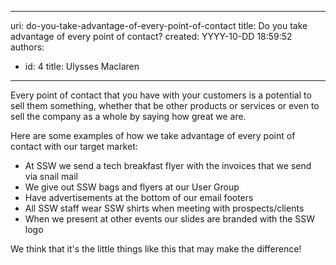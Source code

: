 

---
uri: do-you-take-advantage-of-every-point-of-contact
title: Do you take advantage of every point of contact?
created: YYYY-10-DD 18:59:52
authors:
  - id: 4
    title: Ulysses Maclaren
---




<span class='intro'> <p>Every point of contact that you have with your customers is a potential to sell them something, whether that be other products or services or even to sell the company as a whole by saying how great we are.</p> </span>

<p>​Here are some examples of how we take advantage of every point of contact with our target market&#58;</p><ul><li style="padding-bottom&#58;0px;font-size&#58;1em;">At SSW we send a tech breakfast flyer with the invoices that we send via snail mail</li><li style="padding-bottom&#58;0px;font-size&#58;1em;">We give out SSW bags and flyers at our User Group</li><li style="padding-bottom&#58;0px;font-size&#58;1em;">Have advertisements at the bottom of our email footers</li><li style="padding-bottom&#58;0px;font-size&#58;1em;">All SSW staff wear SSW shirts when meeting with prospects/clients</li><li style="padding-bottom&#58;0px;font-size&#58;1em;">When we present at other events our slides are branded with the SSW logo</li></ul>
<p>We think that it's the little things like this that may make the difference!​</p>


